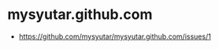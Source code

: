 mysyutar.github.com
===================

- https://github.com/mysyutar/mysyutar.github.com/issues/1
